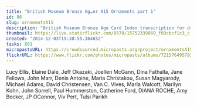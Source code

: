 ```yaml
---
title: "British Museum Bronze Ag…er A15 Ornaments part 1"
id: 86
slug: ornamentsA15
description: "British Museum Bronze Age Card Index transcription for drawer A15."
thumbnail: https://live.staticflickr.com/8570/15752339869_f03cbcf1c3_c.jpg
created: "2014-12-03T15:38:55.364652"
tasks: 691
micropastsURL: https://crowdsourced.micropasts.org/project/ornamentsA15
flickrURL: https://www.flickr.com/photos/micropasts/albums/72157649579354432
---
```

Lucy Ellis, Elaine Dale, Jeff Okazaki, Joellen McGann, Dina Fathalla, Jane Fellows, John Marr, Denis Antoine, Maria Christakou, Susan Magyarody, Michael Adams, David Christensen, Van C. Vives, Marla Walcott, Marilyn Kohn, John Sorrell, Paul Hummerston, Catherine Ford, DIANA ROCHE, Amy Becker, JP OConnor, Viv Pert, Tulsi Parikh
